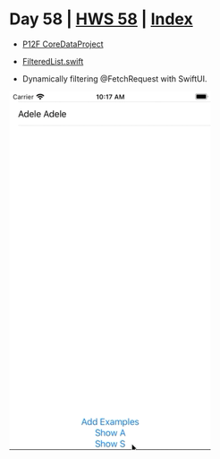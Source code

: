 # Day 58 | [HWS 58](https://www.hackingwithswift.com/100/swiftui/58) | [Index](https://github.com/JulesMoorhouse/100DaysOfSwiftUI/blob/main/README.md)

- [P12F CoreDataProject](https://github.com/JulesMoorhouse/100DaysOfSwiftUI/blob/main/P12F%20CoreDataProject/P12F%20CoreDataProject/ContentView.swift) 
- [FilteredList.swift](https://github.com/JulesMoorhouse/100DaysOfSwiftUI/blob/main/P12F%20CoreDataProject/P12F%20CoreDataProject/FilteredList.swift) 

- Dynamically filtering @FetchRequest with SwiftUI. 

<img src="../Images/day58f.gif" />
